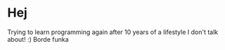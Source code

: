 # Hej
Trying to learn programming again after 10 years of a lifestyle I don't talk about! :)
Borde funka
